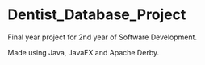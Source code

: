 # Dentist_Database_Project
Final year project for 2nd year of Software Development.

Made using Java, JavaFX and Apache Derby.
